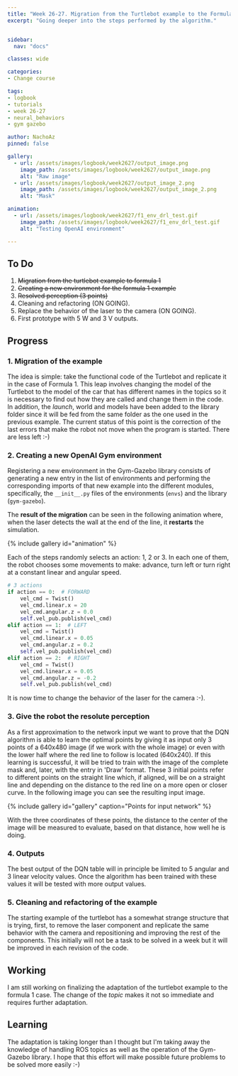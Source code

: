 ```yaml
---
title: "Week 26-27. Migration from the Turtlebot example to the Formula 1"
excerpt: "Going deeper into the steps performed by the algorithm."


sidebar:
  nav: "docs"

classes: wide

categories:
- Change course

tags:
- logbook
- tutorials
- week 26-27
- neural_behaviors
- gym gazebo

author: NachoAz
pinned: false

gallery:
  - url: /assets/images/logbook/week2627/output_image.png
    image_path: /assets/images/logbook/week2627/output_image.png
    alt: "Raw image"
  - url: /assets/images/logbook/week2627/output_image_2.png
    image_path: /assets/images/logbook/week2627/output_image_2.png
    alt: "Mask"

animation:
  - url: /assets/images/logbook/week2627/f1_env_drl_test.gif
    image_path: /assets/images/logbook/week2627/f1_env_drl_test.gif
    alt: "Testing OpenAI environment"

---
```


## To Do

1. ~~Migration from the turtlebot example to formula 1~~
2. ~~Creating a new environment for the formula 1 example~~
3. ~~Resolved perception (3 points)~~
4. Cleaning and refactoring (ON GOING).
5. Replace the behavior of the laser to the camera (ON GOING).
6. First prototype with 5 W and 3 V outputs.

## Progress

### 1. Migration of the example

The idea is simple: take the functional code of the Turtlebot and replicate it in the case of Formula 1. This leap involves changing the model of the Turtlebot to the model of the car that has different names in the topics so it is necessary to find out how they are called and change them in the code. In addition, the *launch*, world and models have been added to the library folder since it will be fed from the same folder as the one used in the previous example. The current status of this point is the correction of the last errors that make the robot not move when the program is started. There are less left :-)

### 2. Creating a new OpenAI Gym environment

Registering a new environment in the Gym-Gazebo library consists of generating a new entry in the list of environments and performing the corresponding imports of that new example into the different modules, specifically, the `__init__.py` files of the environments (`envs`) and the library (`gym-gazebo`).

The **result of the migration** can be seen in the following animation where, when the laser detects the wall at the end of the line, it **restarts** the simulation.

{% include gallery id="animation" %}

Each of the steps randomly selects an action: 1, 2 or 3. In each one of them, the robot chooses some movements to make: advance, turn left or turn right at a constant linear and angular speed.

```python
# 3 actions
if action == 0:  # FORWARD
    vel_cmd = Twist()
    vel_cmd.linear.x = 20
    vel_cmd.angular.z = 0.0
    self.vel_pub.publish(vel_cmd)
elif action == 1:  # LEFT
    vel_cmd = Twist()
    vel_cmd.linear.x = 0.05
    vel_cmd.angular.z = 0.2
    self.vel_pub.publish(vel_cmd)
elif action == 2:  # RIGHT
    vel_cmd = Twist()
    vel_cmd.linear.x = 0.05
    vel_cmd.angular.z = -0.2
    self.vel_pub.publish(vel_cmd)
```

It is now time to change the behavior of the laser for the camera :-).

### 3. Give the robot the resolute perception

As a first approximation to the network input we want to prove that the DQN algorithm is able to learn the optimal points by giving it as input only 3 points of a 640x480 image (if we work with the whole image) or even with the lower half where the red line to follow is located (640x240). If this learning is successful, it will be tried to train with the image of the complete mask and, later, with the entry in 'Draw' format. These 3 initial points refer to different points on the straight line which, if aligned, will be on a straight line and depending on the distance to the red line on a more open or closer curve. In the following image you can see the resulting input image.

{% include gallery id="gallery" caption="Points for input network" %}

With the three coordinates of these points, the distance to the center of the image will be measured to evaluate, based on that distance, how well he is doing.

### 4. Outputs

The best output of the DQN table will in principle be limited to 5 angular and 3 linear velocity values. Once the algorithm has been trained with these values it will be tested with more output values.

### 5. Cleaning and refactoring of the example

The starting example of the turtlebot has a somewhat strange structure that is trying, first, to remove the laser component and replicate the same behavior with the camera and repositioning and improving the rest of the components. This initially will not be a task to be solved in a week but it will be improved in each revision of the code.

## Working

I am still working on finalizing the adaptation of the turtlebot example to the formula 1 case. The change of the *topic* makes it not so immediate and requires further adaptation.

## Learning

The adaptation is taking longer than I thought but I'm taking away the knowledge of handling ROS topics as well as the operation of the Gym-Gazebo library. I hope that this effort will make possible future problems to be solved more easily :-)

